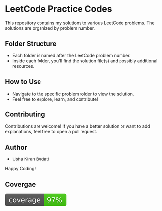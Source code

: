 # LeetCode Practice Codes

This repository contains my solutions to various LeetCode problems. The solutions are organized by problem number.

## Folder Structure

- Each folder is named after the LeetCode problem number.
- Inside each folder, you'll find the solution file(s) and possibly additional resources.

## How to Use

- Navigate to the specific problem folder to view the solution.
- Feel free to explore, learn, and contribute!

## Contributing

Contributions are welcome! If you have a better solution or want to add explanations, feel free to open a pull request.

## Author

- Usha Kiran Budati

Happy Coding!


## Covergae 

![Coverage Status](coverage.svg)